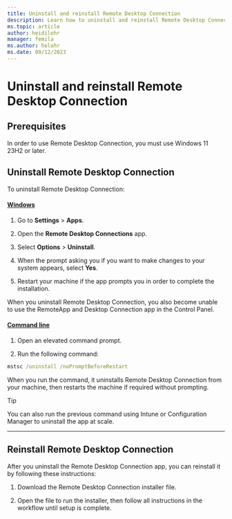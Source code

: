 ```yaml
---
title: Uninstall and reinstall Remote Desktop Connection
description: Learn how to uninstall and reinstall Remote Desktop Connection.
ms.topic: article
author: heidilohr
manager: femila
ms.author: helohr
ms.date: 09/12/2023
---
```

# Uninstall and reinstall Remote Desktop Connection

<!--Introduction goes here-->

## Prerequisites

In order to use Remote Desktop Connection, you must use Windows 11 23H2 or later.

## Uninstall Remote Desktop Connection

To uninstall Remote Desktop Connection:

#### [Windows](#tab/windows)

1. Go to **Settings** > **Apps**.

1. Open the **Remote Desktop Connections** app.

1. Select **Options** > **Uninstall**.

1. When the prompt asking you if you want to make changes to your system appears, select **Yes**.

1. Restart your machine if the app prompts you in order to complete the installation.

When you uninstall Remote Desktop Connection, you also become unable to use the RemoteApp and Desktop Connection app in the Control Panel.

#### [Command line](#tab/command-line)

1. Open an elevated command prompt.

1. Run the following command:

  ```cmd
  mstsc /uninstall /noPromptBeforeRestart
  ```

When you run the command, it uninstalls Remote Desktop Connection from your machine, then restarts the machine if required without prompting.

> [!TIP]
> You can also run the previous command using Intune or Configuration Manager to uninstall the app at scale.

---

## Reinstall Remote Desktop Connection

After you uninstall the Remote Desktop Connection app, you can reinstall it by following these instructions:

1. Download the Remote Desktop Connection installer file. <!--Add link when available.-->

1. Open the file to run the installer, then follow all instructions in the workflow until setup is complete.
